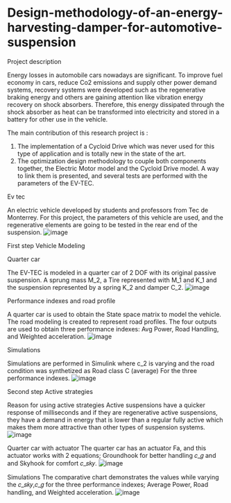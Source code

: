 # Design-methodology-of-an-energy-harvesting-damper-for-automotive-suspension



Project description 


Energy losses in automobile cars nowadays are significant. To improve fuel economy in cars, reduce Co2 emissions and supply other power demand systems, recovery systems were developed such as the regenerative braking energy and others are gaining attention like vibration energy recovery on shock absorbers. Therefore, this energy dissipated through the shock absorber as heat can be transformed into electricity and stored in a battery for other use in the vehicle. 



The main contribution of this research project is :
1. The implementation of a Cycloid Drive which was never used for this type of application and is totally new in the state of the art.
2. The optimization design methodology to couple both components together, the Electric Motor model and the Cycloid Drive model. A way to link them is presented, and several tests are performed with the parameters of the EV-TEC.


Ev tec

An electric vehicle developed by students and professors from Tec de Monterrey.
For this project, the parameters of this vehicle are used, and the regenerative elements are going to be tested in the rear end of the suspension.
![image](https://github.com/KevinAGarcia/Design-methodology-of-an-energy-harvesting-damper-for-automotive-suspension/assets/113644566/93510b3a-d6c7-4bee-a0d0-e4834dd041e2)



First step
Vehicle Modeling

Quarter car

The EV-TEC is modeled in a quarter car of 2 DOF with its original passive suspension. A sprung mass M_2, a Tire represented with M_1 and K_1 and the suspension represented by a spring K_2 and damper C_2.
![image](https://github.com/KevinAGarcia/Design-methodology-of-an-energy-harvesting-damper-for-automotive-suspension/assets/113644566/d7230f71-b917-4897-be0e-2e1cbe3bb201)


Performance indexes and road profile

A quarter car is used to obtain the State space matrix to model the vehicle. The road modeling is created to represent road profiles. The four outputs are used to obtain three performance indexes: Avg Power, Road Handling, and Weighted acceleration.
![image](https://github.com/KevinAGarcia/Design-methodology-of-an-energy-harvesting-damper-for-automotive-suspension/assets/113644566/bf35b93e-d5b6-49d9-9066-24a78b19adc3)



Simulations

Simulations are performed in Simulink where c_2 is varying and the road condition was synthetized as Road class C (average) For the three performance indexes.
![image](https://github.com/KevinAGarcia/Design-methodology-of-an-energy-harvesting-damper-for-automotive-suspension/assets/113644566/6827501c-a25a-46b8-aff3-701112ae2829)


Second step
Active strategies

Reason for using active strategies
Active suspensions have a quicker response of milliseconds and if they are regenerative active suspensions, they have a demand in energy that is lower than a regular fully active which makes them more attractive than other types of suspension systems. 
![image](https://github.com/KevinAGarcia/Design-methodology-of-an-energy-harvesting-damper-for-automotive-suspension/assets/113644566/930f9427-e10f-4930-a9ad-0f99d4b26139)


Quarter car with actuator
The quarter car has an actuator Fa, and this actuator works with 2 equations; Groundhook for better handling 𝑐_𝑔 and  and Skyhook for comfort 𝑐_𝑠𝑘𝑦.
![image](https://github.com/KevinAGarcia/Design-methodology-of-an-energy-harvesting-damper-for-automotive-suspension/assets/113644566/2245e6aa-9459-4c1c-a65d-7c2f51d06b10)


Simulations
The comparative chart demonstrates the values while varying the 𝑐_𝑠𝑘𝑦,𝑐_𝑔 for the three performance indexes; Average Power, Road handling, and Weighted acceleration.
![image](https://github.com/KevinAGarcia/Design-methodology-of-an-energy-harvesting-damper-for-automotive-suspension/assets/113644566/cd55fff3-f7e5-4577-8665-3d6dc58bdc01)


